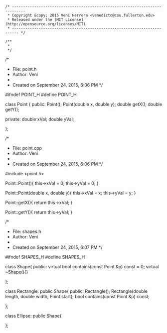 
    /* ----------------------------------------------------------------------------
     * Copyright &copy; 2015 Veni Herrera <venedicto@csu.fullerton.edu>
     * Released under the [MIT License] (http://opensource.org/licenses/MIT)
     * ------------------------------------------------------------------------- */

    /**
     * 
     */



/* 
 * File:   point.h
 * Author: Veni
 *
 * Created on September 24, 2015, 6:06 PM
 */

#ifndef POINT_H
#define	POINT_H

class Point {
public:
    Point();
    Point(double x, double y);
    double getX();
    double getY();


private:
    double xVal;
    double yVal;







};

/* 
 * File:   point.cpp
 * Author: Veni
 *
 * Created on September 24, 2015, 6:06 PM
 */

#include <point.h>


Point::Point(){
    this->xVal = 0;
    this->yVal = 0;
}

Point::Point(double x, double y){
    this->xVal = x;
    this->yVal = y;
}

Point::getX(){
    return this->xVal;
}

Point::getY(){
    return this->yVal;
}


/* 
 * File:   shapes.h
 * Author: Veni
 *
 * Created on September 24, 2015, 6:07 PM
 */

#ifndef SHAPES_H
#define	SHAPES_H

class Shape{
public:
    virtual bool contains(const Point &p) const = 0;
    virtual ~Shape(){}
    
    
};



class Rectangle: public Shape{
public:
    Rectangle();
    Rectangle(double length, double width, Point start);
    bool contains(const Point &p) const;    
    
    
};


class Ellipse: public Shape{
    
};
    
    


